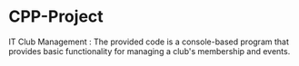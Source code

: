 # CPP-Project
IT Club Management : The provided code is a console-based program that provides basic functionality for managing a club's membership and events.
